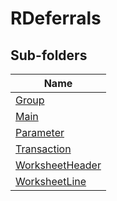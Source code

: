 
# RDeferrals


## Sub-folders

|Name|
|---|
|[Group](Group/README.md)|
|[Main](Main/README.md)|
|[Parameter](Parameter/README.md)|
|[Transaction](Transaction/README.md)|
|[WorksheetHeader](WorksheetHeader/README.md)|
|[WorksheetLine](WorksheetLine/README.md)|



